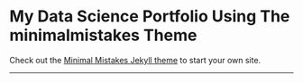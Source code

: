 # My Data Science Portfolio Using The minimalmistakes Theme 



Check out the [Minimal Mistakes Jekyll theme](https://github.com/mmistakes/minimal-mistakes) to start your own site.

---


